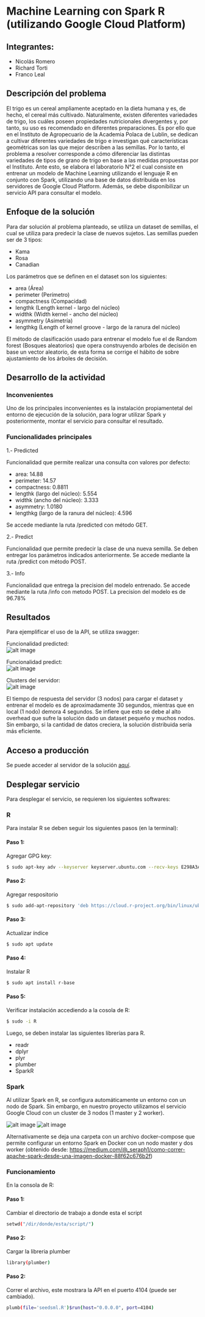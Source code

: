 # Machine Learning con Spark R (utilizando Google Cloud Platform)
## Integrantes:
- Nicolás Romero
- Richard Torti
- Franco Leal

## Descripción del problema
El trigo es un cereal ampliamente aceptado en la dieta humana y es, de hecho, el cereal más cultivado. Naturalmente, existen diferentes variedades de trigo, los cuáles poseen propiedades nutricionales divergentes y, por tanto, su uso es recomendado en diferentes preparaciones.
Es por ello que en el Instituto de Agropecuario de la Academia Polaca de Lublin, se dedican a cultivar diferentes variedades de trigo e investigan qué características geométricas son las que mejor describen a las semillas.
Por lo tanto, el problema a resolver corresponde a cómo diferenciar las distintas variedades de tipos de grano de trigo en base a las medidas propuestas por el Instituto. 
Ante esto, se elabora el laboratorio N°2 el cual consiste en entrenar un modelo de Machine Learning utilizando el lenguaje R en conjunto con Spark, utilizando una base de datos distribuida en los servidores de Google Cloud Platform. Además, se debe disponibilizar un servicio API para consultar el modelo.

## Enfoque de la solución
Para dar solución al problema planteado, se utiliza un dataset de semillas, el cual se utiliza para predecir la clase de nuevos sujetos.
Las semillas pueden ser de 3 tipos:
- Kama
- Rosa
- Canadian

Los parámetros que se definen en el dataset son los siguientes:
- area (Área)
- perimeter (Perímetro)
- compactness (Compacidad)
- lengthk (Length kernel - largo del núcleo)
- widthk (Width kernel - ancho del núcleo)
- asymmetry (Asimetría)
- lengthkg (Length of kernel groove - largo de la ranura del núcleo)

El método de clasificación usado para entrenar el modelo fue el de Random forest (Bosques aleatorios) que opera construyendo arboles de decisión en base un vector aleatorio, de esta forma se corrige el hábito de sobre ajustamiento de  los árboles de decisión.

## Desarrollo de la actividad

### Inconvenientes

Uno de los principales inconvenientes es la instalación propiamentetal del entorno de ejecución de la solución, para lograr utilizar Spark y posteriormente, montar el servicio para consultar el resultado.

### Funcionalidades principales

1.- Predicted

Funcionalidad que permite realizar una consulta con valores por defecto:
- area: 14.88
- perimeter: 14.57
- compactness: 0.8811
- lengthk (largo del núcleo): 5.554
- widthk (ancho del núcleo): 3.333
- asymmetry: 1.0180
- lengthkg (largo de la ranura del núcleo): 4.596

Se accede mediante la ruta /predicted con método GET.

2.- Predict

Funcionalidad que permite predecir la clase de una nueva semilla. Se deben entregar los parámetros indicados anteriormente.
Se accede mediante la ruta /predict con método POST.

3.- Info

Funcionalidad que entrega la precision del modelo entrenado. Se accede mediante la ruta /info con metodo POST.
La precision del modelo es de 96.78%

## Resultados

Para ejemplificar el uso de la API, se utiliza swagger:

Funcionalidad predicted:  
![alt image](https://i.ibb.co/9tGTkg9/Captura-de-pantalla-de-2019-05-21-00-39-26.png "Ejemplo predicted")

Funcionalidad predict:  
![alt image](https://i.ibb.co/qRhQdTN/Captura-de-pantalla-de-2019-05-21-01-08-13.png "Ejemplo predict")

Clusters del servidor:  
![alt image](https://i.ibb.co/234x9hN/Captura-de-pantalla-de-2019-05-21-00-57-14.png "N° clusters")

El tiempo de respuesta del servidor (3 nodos) para cargar el dataset y entrenar el modelo es de aproximadamente 30 segundos, mientras que en local (1 nodo) demora 4 segundos. Se infiere que esto se debe al alto overhead que sufre la solución dado un dataset pequeño y muchos nodos. Sin embargo, si la cantidad de datos creciera, la solución distribuida sería más eficiente.

## Acceso a producción

Se puede acceder al servidor de la solución [aquí](http://35.247.217.37:4104/).

## Desplegar servicio

Para desplegar el servicio, se requieren los siguientes softwares:

### R
Para instalar R se deben seguir los siguientes pasos (en la terminal):
#### Paso 1:
Agregar GPG key:
```sh
$ sudo apt-key adv --keyserver keyserver.ubuntu.com --recv-keys E298A3A825C0D65DFD57CBB651716619E084DAB9
```
#### Paso 2:
Agregar respositorio

```sh
$ sudo add-apt-repository 'deb https://cloud.r-project.org/bin/linux/ubuntu bionic-cran35/'
```

#### Paso 3:
Actualizar índice

```sh
$ sudo apt update
```

#### Paso 4:
Instalar R


```sh
$ sudo apt install r-base
```

#### Paso 5:
Verificar instalación accediendo a la cosola de R:
```sh
$ sudo -i R
```

Luego, se deben instalar las siguientes librerías para R.
- readr  
- dplyr  
- plyr 
- plumber
- SparkR

### Spark

Al utilizar Spark en R, se configura automáticamente un entorno con un nodo de Spark. Sin embargo, en nuestro proyecto utilizamos el servicio Google Cloud con un cluster de 3 nodos (1 master y 2 worker).

![alt image](https://i.ibb.co/znMw2TQ/imagen.png "Cluster")
![alt image](https://i.ibb.co/LzTRfL6/imagen.png "Instancias VM")

Alternativamente se deja una carpeta con un archivo docker-compose que permite configurar un entorno Spark en Docker con un nodo master y dos worker (obtenido desde: https://medium.com/@_seraph1/como-correr-apache-spark-desde-una-imagen-docker-88f62c676b2f)

### Funcionamiento

En la consola de R:

#### Paso 1:
Cambiar el directorio de trabajo a donde esta el script
```sh
setwd("/dir/donde/esta/script/")
```

#### Paso 2:
Cargar la libreria plumber
```sh
library(plumber)
```

#### Paso 2:
Correr el archivo, este mostrara la API en el puerto 4104 (puede ser cambiado).
```sh
plumb(file='seedsml.R')$run(host="0.0.0.0", port=4104)
```

